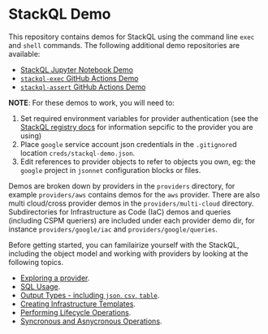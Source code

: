 # StackQL Demo

This repository contains demos for StackQL using the command line `exec` and `shell` commands.  The following additional demo repositories are available:  

- [StackQL Jupyter Notebook Demo](https://github.com/stackql/stackql-jupyter-demo)
- [`stackql-exec` GitHub Actions Demo](https://github.com/stackql/stackql-exec)
- [`stackql-assert` GitHub Actions Demo](https://github.com/stackql/stackql-assert)

**NOTE**: For these demos to work, you will need to:

1. Set required environment variables for provider authentication (see the [StackQL registry docs](https://registry.stackql.io/) for information sepcific to the provider you are using)
2. Place `google` service account json credentials in the `.gitignore`d location `creds/stackql-demo.json`.
3. Edit references to provider objects to refer to objects you own, eg: the `google` project in `jsonnet` configuration blocks or files.

Demos are broken down by providers in the `providers` directory, for example `providers/aws` contains demos for the `aws` provider.  There are also multi cloud/cross provider demos in the `providers/multi-cloud` directory.  Subdirectories for Infrastructure as Code (IaC) demos and queries (including CSPM queriers) are included under each provider demo dir, for instance `providers/google/iac` and `providers/google/queries`.  

Before getting started, you can familairize yourself with the StackQL, including the object model and working with providers by looking at the following topics.

- [Exploring a provider](docs/discovery.md).
- [SQL Usage](docs/sql_usage.md).
- [Output Types - including `json`, `csv`, `table`](docs/outputs.md).
- [Creating Infrastructure Templates](docs/infra_templates.md).
- [Performing Lifecycle Operations](docs/lifecycle_ops.md).
- [Syncronous and Asnycronous Operations](docs/sync_async.md).